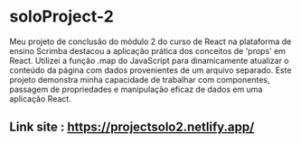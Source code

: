 # soloProject-2
Meu projeto de conclusão do módulo 2 do curso de React na plataforma de ensino Scrimba destacou a aplicação prática dos conceitos de 'props' em React. Utilizei a função .map do JavaScript para dinamicamente atualizar o conteúdo da página com dados provenientes de um arquivo separado. Este projeto demonstra minha capacidade de trabalhar com componentes, passagem de propriedades e manipulação eficaz de dados em uma aplicação React.
## Link site : https://projectsolo2.netlify.app/
